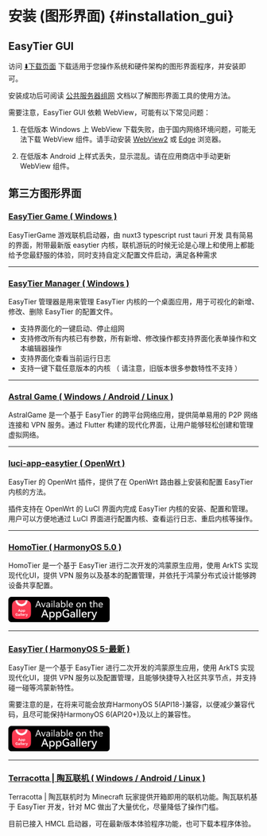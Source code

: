 # 安装 (图形界面) {#installation_gui}

## EasyTier GUI

访问 [⬇️下载页面](./download) 下载适用于您操作系统和硬件架构的图形界面程序，并安装即可。

安装成功后可阅读 [公共服务器组网](/guide/gui/basic) 文档以了解图形界面工具的使用方法。

需要注意，EasyTier GUI 依赖 WebView，可能有以下常见问题：

1. 在低版本 Windows 上 WebView 下载失败，由于国内网络环境问题，可能无法下载 WebView 组件。请手动安装 [WebView2](https://developer.microsoft.com/zh-CN/microsoft-edge/webview2/) 或 [Edge](https://www.microsoft.com/zh-cn/edge) 浏览器。

2. 在低版本 Android 上样式丢失，显示混乱。请在应用商店中手动更新 WebView 组件。

## 第三方图形界面

### [EasyTier Game ( Windows )](/guide/gui/easytier-game)

  EasyTierGame 游戏联机启动器，由 nuxt3 typescript rust tauri 开发 具有简易的界面，附带最新版 easytier 内核，联机游玩的时候无论是心理上和使用上都能给予您最舒服的体验，同时支持自定义配置文件启动，满足各种需求

---

### [EasyTier Manager ( Windows )](/guide/gui/easytier-manager)

  EasyTier 管理器是用来管理 EasyTier 内核的一个桌面应用，用于可视化的新增、修改、删除 EasyTier 的配置文件。

  - 支持界面化的一键启动、停止组网
  - 支持修改所有内核已有参数，所有新增、修改操作都支持界面化表单操作和文本编辑器操作
  - 支持界面化查看当前运行日志
  - 支持一键下载任意版本的内核 （ 请注意，旧版本很多参数特性不支持 ）

---

### [Astral Game ( Windows / Android / Linux )](/guide/gui/astral-game)

  AstralGame 是一个基于 EasyTier 的跨平台网络应用，提供简单易用的 P2P 网络连接和 VPN 服务。通过 Flutter 构建的现代化界面，让用户能够轻松创建和管理虚拟网络。

---

### [luci-app-easytier ( OpenWrt )](https://github.com/EasyTier/luci-app-easytier)

  EasyTier 的 OpenWrt 插件，提供了在 OpenWrt 路由器上安装和配置 EasyTier 内核的方法。

  插件支持在 OpenWrt 的 LuCI 界面内完成 EasyTier 内核的安装、配置和管理。用户可以方便地通过 LuCI 界面进行配置内核、查看运行日志、重启内核等操作。

---

### [HomoTier ( HarmonyOS 5.0 )](https://appgallery.huawei.com/app/detail?id=top.frankhan.et4hm&channelId=SHARE)

  HomoTier 是一个基于 EasyTier 进行二次开发的鸿蒙原生应用，使用 ArkTS 实现现代化UI，提供 VPN 服务以及基本的配置管理，并依托于鸿蒙分布式设计能够跨设备共享配置。
  
  <div align="left">
  	<a href="https://appgallery.huawei.com/app/detail?id=top.frankhan.et4hm&channelId=SHARE" target="_blank">
      	<img  src="/assets/HomoTier_AppGallery.png"  width="204" height="51"  />
  	</a>
  </div>

---

### [EasyTier ( HarmonyOS 5-最新 )]([https://appgallery.huawei.com/app/detail?id=top.frankhan.et4hm&channelId=SHARE](https://appgallery.huawei.com/link/invite-test-wap?taskId=5279964495502566d0f704390bdba314&invitationCode=AcmyBG3xwJr))

  EasyTier 是一个基于 EasyTier 进行二次开发的鸿蒙原生应用，使用 ArkTS 实现现代化UI，提供 VPN 服务以及配置管理，且能够快捷导入社区共享节点，并支持碰一碰等鸿蒙新特性。

  需要注意的是，在将来可能会放弃HarmonyOS 5(API18-)兼容，以便减少兼容代码，且尽可能保持HarmonyOS 6(API20+)及以上的兼容性。
  
  <div align="left">
  	<a href="https://appgallery.huawei.com/link/invite-test-wap?taskId=5279964495502566d0f704390bdba314&invitationCode=AcmyBG3xwJr" target="_blank">
      	<img  src="/assets/HomoTier_AppGallery.png"  width="204" height="51"  />
  	</a>
  </div>

---

### [Terracotta | 陶瓦联机 ( Windows / Android / Linux )](https://github.com/burningtnt/Terracotta)

  Terracotta | 陶瓦联机时为 Minecraft 玩家提供开箱即用的联机功能。陶瓦联机基于 EasyTier 开发，针对 MC 做出了大量优化，尽量降低了操作门槛。

  目前已接入 HMCL 启动器，可在最新版本体验程序功能，也可下载本程序体验。
